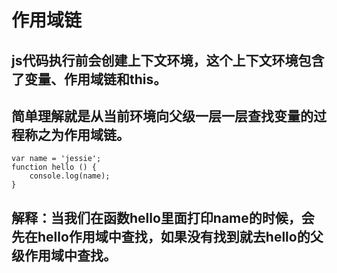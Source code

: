 # 作用域链
## js代码执行前会创建上下文环境，这个上下文环境包含了变量、作用域链和this。
## 简单理解就是从当前环境向父级一层一层查找变量的过程称之为作用域链。
```
var name = 'jessie';
function hello () {
    console.log(name);
}
```
## 解释：当我们在函数hello里面打印name的时候，会先在hello作用域中查找，如果没有找到就去hello的父级作用域中查找。